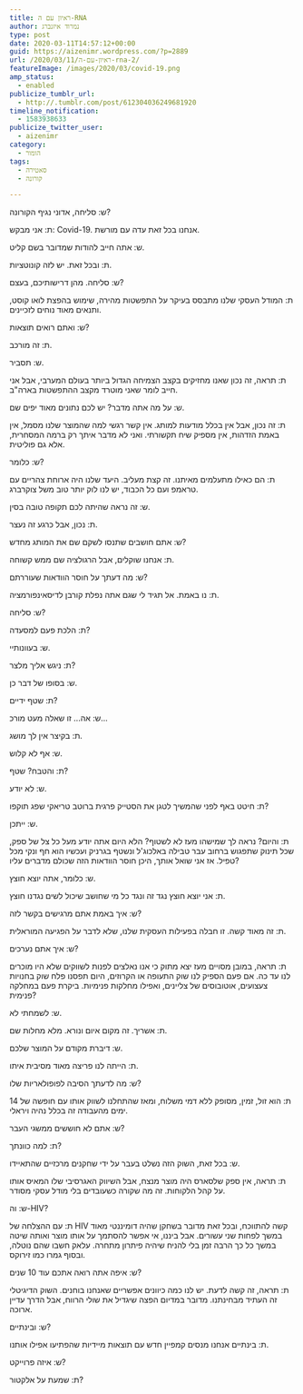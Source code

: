 ```yaml
---
title: ראיון עם ה-RNA
author: נמרוד איזנברג
type: post
date: 2020-03-11T14:57:12+00:00
guid: https://aizenimr.wordpress.com/?p=2889
url: /2020/03/11/ראיון-עם-ה-rna-2/
featureImage: /images/2020/03/covid-19.png
amp_status:
  - enabled
publicize_tumblr_url:
  - http://.tumblr.com/post/612304036249681920
timeline_notification:
  - 1583938633
publicize_twitter_user:
  - aizenimr
category:
  - הומור
tags:
  - סאטירה
  - קורונה

---
```

<span lang="en-US">ש: </span><span lang="he-IL">סליחה</span><span lang="en-US">, </span><span lang="he-IL">אדוני נגיף הקורונה</span><span lang="en-US">?</span>

<span lang="en-US">ת: </span><span lang="he-IL">אני מבקש</span><span lang="en-US">: Covid-19. </span><span lang="he-IL">אנחנו בכל זאת עדה עם מורשת</span><span lang="en-US">.</span>

<span lang="en-US">ש: אתה חייב להודות שמדובר בשם קליט.</span><span lang="en-US"><br /> </span>

<span lang="en-US">ת: ובכל זאת. יש לזה קונוטציות.<br /> </span>

ש: סליחה. מהן דרישותיכם, בעצם?

ת: המודל העסקי שלנו מתבסס בעיקר על התפשטות מהירה, שימוש בהפצת לואו קוסט, ותנאים מאוד נוחים לזכיינים.

ש: ואתם רואים תוצאות?

ת: זה מורכב.

ש: תסביר.

ת: תראה, זה נכון שאנו מחזיקים בקצב הצמיחה הגדול ביותר בעולם המערבי, אבל אני חייב לומר שאני מוטרד מקצב ההתפשטות בארה"ב.

ש: על מה אתה מדבר? יש לכם נתונים מאוד יפים שם.

ת: זה נכון, אבל אין בכלל מודעות למותג. אין קשר רגשי למה שהמוצר שלנו מסמל, אין באמת הזדהות, אין מספיק שיח תקשורתי. ואני לא מדבר איתך רק ברמה המסחרית, אלא גם פוליטית.

ש: כלומר?

ת: הם כאילו מתעלמים מאיתנו. זה קצת מעליב. היעד שלנו היה ארוחת צהריים עם טראמפ ועם כל הכבוד, יש לנו לוק יותר טוב משל צוקרברג.

ש: זה נראה שהיתה לכם תקופה טובה בסין.

ת: נכון, אבל כרגע זה נעצר.

ש: אתם חושבים שתנסו לשקם שם את המותג מחדש?

ת: אנחנו שוקלים, אבל הרגולציה שם ממש קשוחה.

ש: מה דעתך על חוסר הוודאות שעוררתם?

ת: נו באמת. אל תגיד לי שגם אתה נפלת קורבן לדיסאינפורמציה.

ש: סליחה?

ת: הלכת פעם למסעדה?

ש: בעוונותיי.

ת: ניגש אליך מלצר?

ש: בסופו של דבר כן.

ת: שטף ידיים?

ש: אה... זו שאלה מעט מורכ...

ת: בקיצר אין לך מושג.

ש: אף לא קלוש.

ת: והטבח? שטף?

ש: לא יודע.

ת: חיטט באף לפני שהמשיך לטגן את הסטייק פרגית ברוטב טריאקי שפג תוקפו?

ש: ייתכן.

ת: והיום? נראה לך שמישהו מעז לא לשטוף? הלא היום אתה יודע מעל כל צל של ספק, שכל תינוק שתפגוש ברחוב עבר טבילה באלכוג'ל ונשטף בגרניק ועכשיו הוא חף ונקי מכל טפיל. אז אני שואל אותך, היכן חוסר הוודאות הזה שכולם מדברים עליו?

ש: כלומר, אתה יוצא חוצץ.

ת: אני יוצא חוצץ נגד זה ונגד כל מי שחושב שיכול לשים נגדנו חוצץ.

ש: איך באמת אתם מרגישים בקשר לזה?

ת: זה מאוד קשה. זו חבלה בפעילות העסקית שלנו, שלא לדבר על הפגיעה המוראלית.

ש: איך אתם נערכים?

ת: תראה, במובן מסויים מעז יצא מתוק כי אנו נאלצים לפנות לשווקים שלא היו מוכרים לנו עד כה. אם פעם הספיק לנו שוק התעופה או הקרוזים, היום תפסנו פלח שוק בחנויות צעצועים, אוטובוסים של צליינים, ואפילו מחלקות פנימיות. ביקרת פעם במחלקה פנימית?

ש: לשמחתי לא.

ת: אשריך. זה מקום איום ונורא. מלא מחלות שם.

ש: דיברת מקודם על המוצר שלכם.

ת: הייתה לנו פריצה מאוד מסיבית איתו.

ש: מה לדעתך הסיבה לפופולאריות שלו?

ת: הוא זול, זמין, מסופק ללא דמי משלוח, ומאז שהתחלנו לשווק אותו עם חופשה של 14 ימים מהעבודה זה בכלל נהיה ויראלי.

ש: אתם לא חוששים ממשגי העבר?

ת: למה כוונתך?

ש: בכל זאת, השוק הזה נשלט בעבר על ידי שחקנים מרכזיים שהתאיידו.

ת: תראה, אין ספק שלסארס היה מוצר מנצח, אבל השיווק האגרסיבי שלו המאיס אותו על קהל הלקוחות. זה מה שקורה כשעובדים בלי מודל עסקי מסודר.

ש: וה-HIV?

ת: עם ההצלחה של HIV קשה להתווכח, ובכל זאת מדובר בשחקן שהיה דומיננטי מאוד במשך לפחות שני עשורים. אבל ביננו, אי אפשר להסתמך על אותו מוצר ואותה שיטה במשך כל כך הרבה זמן בלי להניח שיהיה פיתרון מתחרה. עלאק חשבו שהם נוטלה, ובסוף גמרו כמו זירוקס.

ש: איפה אתה רואה אתכם עוד 10 שנים?

ת: תראה, זה קשה לדעת. יש לנו כמה כיוונים אפשריים שאנחנו בוחנים. השוק הדיגיטלי זה העתיד מבחינתנו. מדובר במדיום הפצה שיגדיל את שולי הרווח, אבל הדרך עדיין ארוכה.

ש: ובינתיים?

ת: בינתיים אנחנו מנסים קמפיין חדש עם תוצאות מיידיות שהפתיעו אפילו אותנו.

ש: איזה פרוייקט?

ת: שמעת על אלקטור?